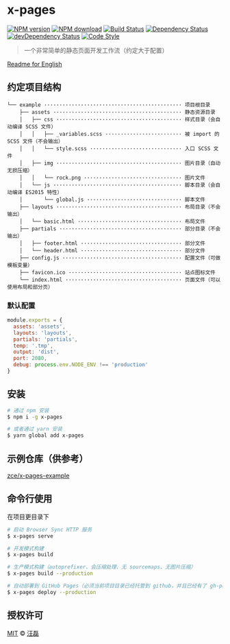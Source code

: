 # x-pages

[![NPM version][npm-image]][npm-url]
[![NPM download][download-image]][download-url]
[![Build Status][travis-image]][travis-url]
[![Dependency Status][dependency-image]][dependency-url]
[![devDependency Status][devdependency-image]][devdependency-url]
[![Code Style][style-image]][style-url]

[npm-image]: https://badge.fury.io/js/x-pages.svg
[npm-url]: https://npmjs.org/package/x-pages
[download-image]: https://img.shields.io/npm/dm/x-pages.svg
[download-url]: https://npmjs.org/package/x-pages
[travis-image]: https://travis-ci.org/zce/x-pages.svg?branch=master
[travis-url]: https://travis-ci.org/zce/x-pages
[dependency-image]: https://david-dm.org/zce/x-pages/status.svg
[dependency-url]: https://david-dm.org/zce/x-pages
[devdependency-image]: https://david-dm.org/zce/x-pages/dev-status.svg
[devdependency-url]: https://david-dm.org/zce/x-pages?type=dev
[style-image]: https://img.shields.io/badge/code%20style-standard-brightgreen.svg
[style-url]: http://standardjs.com/

> 一个非常简单的静态页面开发工作流（约定大于配置）

[Readme for English](README.md)

## 约定项目结构

```
└── example ············································· 项目根目录
    ├── assets ·········································· 静态资源目录
    │   ├── css ········································· 样式目录（会自动编译 SCSS 文件）
    │   │   ├── _variables.scss ························· 被 import 的 SCSS 文件（不会输出）
    │   │   └── style.scss ······························ 入口 SCSS 文件
    │   ├── img ········································· 图片目录（自动无损压缩）
    │   │   └── rock.png ································ 图片文件
    │   └── js ·········································· 脚本目录（会自动编译 ES2015 特性）
    │       └── global.js ······························· 脚本文件
    ├── layouts ········································· 布局目录（不会输出）
    │   └── basic.html ·································· 布局文件
    ├── partials ········································ 部分目录（不会输出）
    │   ├── footer.html ································· 部分文件
    │   └── header.html ································· 部分文件
    ├── config.js ······································· 配置文件（可做模板变量）
    ├── favicon.ico ····································· 站点图标文件
    └── index.html ······································ 页面文件（可以使用布局和部分页）
```

### 默认配置

```js
module.exports = {
  assets: 'assets',
  layouts: 'layouts',
  partials: 'partials',
  temp: '.tmp',
  output: 'dist',
  port: 2080,
  debug: process.env.NODE_ENV !== 'production'
}
```

## 安装

```sh
# 通过 npm 安装
$ npm i -g x-pages

# 或者通过 yarn 安装
$ yarn global add x-pages
```

## 示例仓库（供参考）

[zce/x-pages-example](https://github.com/zce/x-pages-example)

## 命令行使用

在项目更目录下

```sh
# 启动 Browser Sync HTTP 服务
$ x-pages serve

# 开发模式构建
$ x-pages build

# 生产模式构建（autoprefixer、会压缩处理、无 sourcemaps、无图片压缩）
$ x-pages build --production

# 自动部署到 GitHub Pages（必须当前项目目录已经托管到 github，并且已经有了 gh-pages 分支）
$ x-pages deploy --production
```

## 授权许可

[MIT](LICENSE) &copy; [汪磊](https://zce.me)
